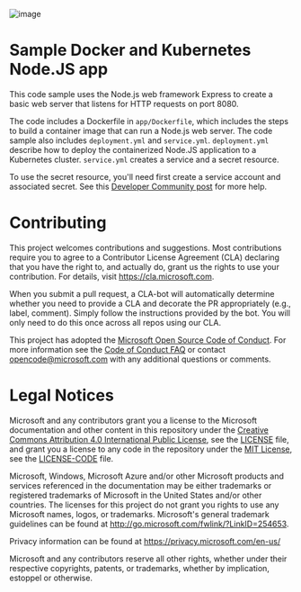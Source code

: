 ![image](https://github.com/M10vir/pipelines-javascript-docker/assets/12082866/4f5a0803-c28c-4357-a394-5d868e6f8b11)

# Sample Docker and Kubernetes Node.JS app

This code sample uses the Node.js web framework Express to create a basic web server that listens for HTTP requests on port 8080.

The code includes a Dockerfile in `app/Dockerfile`, which includes the steps to build a container image that can run a Node.js web server. The code sample also includes `deployment.yml` and `service.yml`. `deployment.yml` describe how to deploy the containerized Node.JS application to a Kubernetes cluster. `service.yml` creates a service and a secret resource.

To use the secret resource, you'll need first create a service account and associated secret. See this [Developer Community post](https://developercommunity.visualstudio.com/t/New-Kubernetes-service-connection-causes/10138123#T-N10138393) for more help. 

# Contributing

This project welcomes contributions and suggestions.  Most contributions require you to agree to a
Contributor License Agreement (CLA) declaring that you have the right to, and actually do, grant us
the rights to use your contribution. For details, visit https://cla.microsoft.com.

When you submit a pull request, a CLA-bot will automatically determine whether you need to provide
a CLA and decorate the PR appropriately (e.g., label, comment). Simply follow the instructions
provided by the bot. You will only need to do this once across all repos using our CLA.

This project has adopted the [Microsoft Open Source Code of Conduct](https://opensource.microsoft.com/codeofconduct/).
For more information see the [Code of Conduct FAQ](https://opensource.microsoft.com/codeofconduct/faq/) or
contact [opencode@microsoft.com](mailto:opencode@microsoft.com) with any additional questions or comments.

# Legal Notices

Microsoft and any contributors grant you a license to the Microsoft documentation and other content
in this repository under the [Creative Commons Attribution 4.0 International Public License](https://creativecommons.org/licenses/by/4.0/legalcode),
see the [LICENSE](LICENSE) file, and grant you a license to any code in the repository under the [MIT License](https://opensource.org/licenses/MIT), see the
[LICENSE-CODE](LICENSE-CODE) file.

Microsoft, Windows, Microsoft Azure and/or other Microsoft products and services referenced in the documentation
may be either trademarks or registered trademarks of Microsoft in the United States and/or other countries.
The licenses for this project do not grant you rights to use any Microsoft names, logos, or trademarks.
Microsoft's general trademark guidelines can be found at http://go.microsoft.com/fwlink/?LinkID=254653.

Privacy information can be found at https://privacy.microsoft.com/en-us/

Microsoft and any contributors reserve all other rights, whether under their respective copyrights, patents,
or trademarks, whether by implication, estoppel or otherwise.
